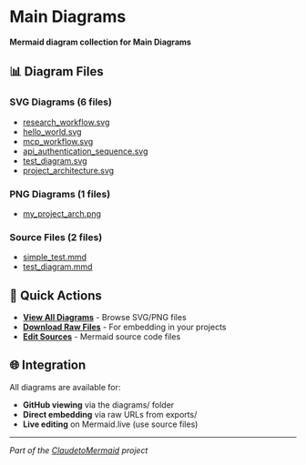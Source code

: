 # Main Diagrams

**Mermaid diagram collection for Main Diagrams**

## 📊 Diagram Files

### SVG Diagrams (6 files)
- [research_workflow.svg](diagrams/research_workflow.svg)
- [hello_world.svg](diagrams/hello_world.svg)
- [mcp_workflow.svg](diagrams/mcp_workflow.svg)
- [api_authentication_sequence.svg](diagrams/api_authentication_sequence.svg)
- [test_diagram.svg](diagrams/test_diagram.svg)
- [project_architecture.svg](diagrams/project_architecture.svg)

### PNG Diagrams (1 files)  
- [my_project_arch.png](diagrams/my_project_arch.png)

### Source Files (2 files)
- [simple_test.mmd](source/simple_test.mmd)
- [test_diagram.mmd](source/test_diagram.mmd)

## 🔗 Quick Actions

- **[View All Diagrams](diagrams/)** - Browse SVG/PNG files
- **[Download Raw Files](exports/)** - For embedding in your projects  
- **[Edit Sources](source/)** - Mermaid source code files

## 🌐 Integration

All diagrams are available for:
- **GitHub viewing** via the diagrams/ folder
- **Direct embedding** via raw URLs from exports/
- **Live editing** on Mermaid.live (use source files)

---
*Part of the [ClaudetoMermaid](https://github.com/citizenscolumn/ClaudetoMermaid) project*

